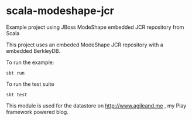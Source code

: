 scala-modeshape-jcr
===================

Example project using JBoss ModeShape embedded JCR repository from Scala 

This project uses an embeded ModeShape JCR repository with a embedded
BerkleyDB.

To run the example:

    sbt run

To run the test suite

    sbt test

This module is used for the datastore on http://www.agileand.me , my
Play framework powered blog.
